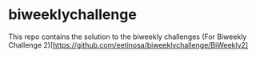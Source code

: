 # biweeklychallenge
This repo contains the solution to the biweekly challenges
(For Biweekly Challenge 2)[https://github.com/eetinosa/biweeklychallenge/BiWeekly2]
